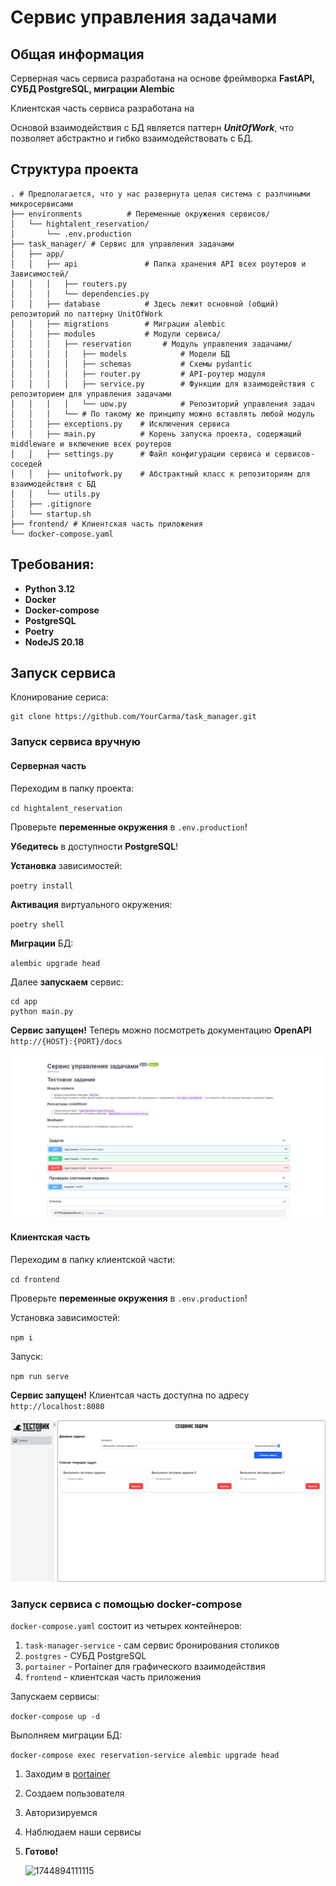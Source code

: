 # Сервис управления задачами

## Общая информация

Серверная чась сервиса разработана на основе фреймворка **FastAPI, СУБД PostgreSQL, миграции Alembic**

Клиентская часть сервиса разработана на

Основой взаимодействия с БД является паттерн ***UnitOfWork***, что позволяет абстрактно и гибко взаимодействовать с БД.

## Структура проекта

```
. # Предполагается, что у нас развернута целая система c разлчиными микросервисами
├── environments          # Переменные окружения сервисов/
│   └── hightalent_reservation/
│       └── .env.production
├── task_manager/ # Сервис для управления задачами
│   ├── app/
│   │   ├── api               # Папка хранения API всех роутеров и Зависимостей/
│   │   │   ├── routers.py
│   │   │   └── dependencies.py
│   │   ├── database          # Здесь лежит основной (общий) репозиторий по паттерну UnitOfWork
│   │   ├── migrations        # Миграции alembic
│   │   ├── modules           # Модули сервиса/
│   │   │   ├── reservation       # Модуль управления задачами/
│   │   │   │   ├── models            # Модели БД
│   │   │   │   ├── schemas           # Схемы pydantic
│   │   │   │   ├── router.py         # API-роутер модуля
│   │   │   │   ├── service.py        # Функции для взаимодействия с репозиторием для управления задачами
│   │   │   │   └── uow.py            # Репозиторий управления задач
│   │   │   └── # По такому же принципу можно вставлять любой модуль
│   │   ├── exceptions.py    # Исключения сервиса
│   │   ├── main.py          # Корень запуска проекта, содержащий middleware и включение всех роутеров
│   │   ├── settings.py      # Файл конфигурации сервиса и сервисов-соседей
│   │   ├── unitofwork.py    # Абстрактный класс к репозиториям для взаимодействия с БД
│   │   └── utils.py  
│   ├── .gitignore
│   └── startup.sh
├── frontend/ # Клиентская часть приложения
└── docker-compose.yaml   
```

## Требования:

* **Python 3.12**
* **Docker**
* **Docker-compose**
* **PostgreSQL**
* **Poetry**
* **NodeJS 20.18**

## Запуск сервиса

Клонирование сериса:

```
git clone https://github.com/YourCarma/task_manager.git
```

### Запуск сервиса вручную

#### Серверная часть

Переходим в папку проекта:

`cd hightalent_reservation`

Проверьте **переменные окружения** в `.env.production`!

**Убедитесь** в доступности **PostgreSQL**!

**Установка** зависимостей:

`poetry install`

**Активация** виртуального окружения:

`poetry shell`

**Миграции** БД:

`alembic upgrade head`

Далее **запускаем** сервис:

```
cd app
python main.py
```

**Сервис запущен!** Теперь можно посмотреть документацию **OpenAPI** `http://{HOST}:{PORT}/docs`

![1748684904768](image/README/1748684904768.png)

#### Клиентская часть

Переходим в папку клиентской части:

`cd frontend`

Проверьте **переменные окружения** в `.env.production`!

Установка зависимостей:

`npm i`

Запуск:

`npm run serve`

**Сервис запущен!** Клиентсая часть доступна по адресу `http://localhost:8080`

![1748685106914](image/README/1748685106914.png)

### Запуск сервиса с помощью docker-compose

`docker-compose.yaml` состоит из четырех контейнеров:

1. `task-manager-service` - сам сервис бронирования столиков
2. `postgres` - СУБД PostgreSQL
3. `portainer` - Portainer для графического взаимодействия
4. `frontend` - клиентская часть приложения

Запускаем сервисы:

`docker-compose up -d`

Выполняем миграции БД:

`docker-compose exec reservation-service alembic upgrade head`

1. Заходим в [portainer](http://localhost:9000 "ссылка на portainer")
2. Создаем пользователя
3. Авторизируемся
4. Наблюдаем наши сервисы
5. **Готово!**

   ![1744894111115](hightalent_reservation/image/README/1744894111115.png)
